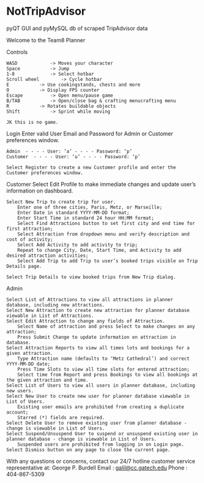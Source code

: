 # NotTripAdvisor
pyQT GUI and pyMySQL db of scraped TripAdvisor data

Welcome to the Team8 Planner

Controls

	WASD 			-> Moves your character
	Space 			-> Jump
	1-8 			-> Select hotbar
	Scroll wheel 		-> Cycle hotbar
	E			-> Use cookingstands, chests and more
	O 			-> Display FPS counter
	Escape 			-> Open menu/pause game
	B/TAB			-> Open/close bag & crafting menucrafting menu
	R			-> Rotates buildable objects
	Shift			-> Sprint while moving

	JK this is no game.


Login
	Enter valid User Email and Password for Admin or Customer preferences window.

	Admin  - - - - User: ‘a’ - - - - Password: ‘p’
	Customer  - - - - User: ‘u’ - - - - Password: ‘p’
	
	Select Register to create a new Customer profile and enter the Customer preferences window.

Customer
	Select Edit Profile to make immediate changes and update user’s information on dashboard.
	
	Select New Trip to create trip for user.
		Enter one of three cities, Paris, Metz, or Marseille;
		Enter Date in standard YYYY-MM-DD format;
		Enter Start Time in standard 24 hour HH:MM format;
		Select Find Attractions button to set first city and end time for first attraction;
		Select Attraction from dropdown menu and verify description and cost of activity;
		Select Add Activity to add activity to trip;
		Repeat to change City, Date, Start Time, and Activity to add desired attraction activities;
		Select Add Trip to add Trip to user’s booked trips visible on Trip Details page.

	Select Trip Details to view booked trips from New Trip dialog.

Admin

	Select List of Attractions to view all attractions in planner database, including new attractions.
	Select New Attraction to create new attraction for planner database viewable in List of Attractions.
	Select Edit Attraction to change any fields of Attraction.
		Select Name of attraction and press Select to make changes on any attraction;
		Press Submit Change to update information on attraction in database.
	Select Attraction Reports to view all times lots and bookings for a given attraction.
		Type Attraction name (defaults to ‘Metz Cathedral’) and correct YYYY-MM-DD date;
		Press Time Slots to view all time slots for entered attraction;
		Select time from Report and press Bookings to view all bookings at the given attraction and time.
	Select List of Users to view all users in planner database, including new users.
	Select New User to create new user for planner database viewable in List of Users.
		Existing user emails are prohibited from creating a duplicate account;
		Starred (*) fields are required.
	Select Delete User to remove existing user from planner database - change is viewable in List of Users.
	Select Suspend/Unsuspend User to suspend or unsuspend existing user in planner database - change is viewable in List of Users.
		Suspended users are prohibited from logging in on Login page.
	Select Dismiss button on any page to close the current page.


With any questions or concerns, contact our 24/7 hotline customer service representative at:
	George P. Burdell
		Email : galil@cc.gatech.edu
		Phone : 404-867-5309


	

	



	
